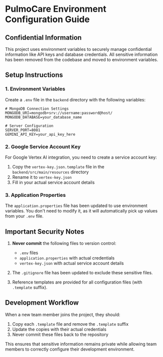 # PulmoCare Environment Configuration Guide

## Confidential Information

This project uses environment variables to securely manage confidential information like API keys and database credentials. All sensitive information has been removed from the codebase and moved to environment variables.

## Setup Instructions

### 1. Environment Variables

Create a `.env` file in the `backend` directory with the following variables:

```
# MongoDB Connection Settings
MONGODB_URI=mongodb+srv://username:password@host/
MONGODB_DATABASE=your_database_name

# Server Configuration 
SERVER_PORT=8081
GEMINI_API_KEY=your_api_key_here
```

### 2. Google Service Account Key

For Google Vertex AI integration, you need to create a service account key:

1. Copy the `vertex-key.json.template` file in the `backend/src/main/resources` directory
2. Rename it to `vertex-key.json`
3. Fill in your actual service account details

### 3. Application Properties

The `application.properties` file has been updated to use environment variables. You don't need to modify it, as it will automatically pick up values from your `.env` file.

## Important Security Notes

1. **Never commit** the following files to version control:
   - `.env` files
   - `application.properties` with actual credentials
   - `vertex-key.json` with actual service account details

2. The `.gitignore` file has been updated to exclude these sensitive files.

3. Reference templates are provided for all configuration files (with `.template` suffix).

## Development Workflow

When a new team member joins the project, they should:

1. Copy each `.template` file and remove the `.template` suffix
2. Update the copies with their actual credentials
3. Never commit these files back to the repository

This ensures that sensitive information remains private while allowing team members to correctly configure their development environment.
